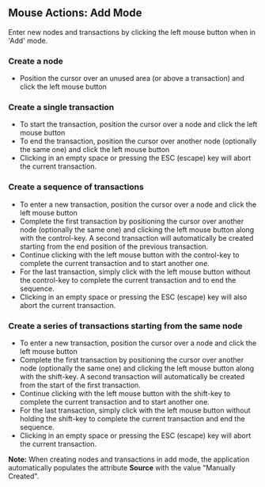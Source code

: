 ## Mouse Actions: Add Mode

Enter new nodes and transactions by clicking the left mouse button when
in 'Add' mode.

### Create a node

-   Position the cursor over an unused area (or above a transaction) and
    click the left mouse button

### Create a single transaction

-   To start the transaction, position the cursor over a node and click
    the left mouse button
-   To end the transaction, position the cursor over another node
    (optionally the same one) and click the left mouse button
-   Clicking in an empty space or pressing the ESC (escape) key will
    abort the current transaction.

### Create a sequence of transactions

-   To enter a new transaction, position the cursor over a node and
    click the left mouse button
-   Complete the first transaction by positioning the cursor over
    another node (optionally the same one) and clicking the left mouse
    button along with the control-key. A second transaction will
    automatically be created starting from the end position of the
    previous transaction.
-   Continue clicking with the left mouse button with the control-key to
    complete the current transaction and to start another one.
-   For the last transaction, simply click with the left mouse button
    without the control-key to complete the current transaction and to
    end the sequence.
-   Clicking in an empty space or pressing the ESC (escape) key will
    also abort the current transaction.

### Create a series of transactions starting from the same node

-   To enter a new transaction, position the cursor over a node and
    click the left mouse button
-   Complete the first transaction by positioning the cursor over
    another node (optionally the same one) and clicking the left mouse
    button along with the shift-key. A second transaction will
    automatically be created from the start of the first transaction.
-   Continue clicking with the left mouse button with the shift-key to
    complete the current transaction and to start another one.
-   For the last transaction, simply click with the left mouse button
    without holding the shift-key to complete the current transaction
    and end the sequence.
-   Clicking in an empty space or pressing the ESC (escape) key will
    abort the current transaction.

**Note:** When creating nodes and transactions in add mode, the
application automatically populates the attribute **Source** with the
value "Manually Created".

